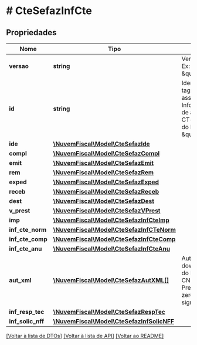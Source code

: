 # # CteSefazInfCte

## Propriedades

Nome | Tipo | Descrição | Comentários
------------ | ------------- | ------------- | -------------
**versao** | **string** | Versão do leiaute.  Ex: \&quot;3.00\&quot;. |
**id** | **string** | Identificador da tag a ser assinada.  Informar a chave de acesso do CT-e e precedida do literal \&quot;CTe\&quot;. | [optional]
**ide** | [**\NuvemFiscal\Model\CteSefazIde**](CteSefazIde.md) |  |
**compl** | [**\NuvemFiscal\Model\CteSefazCompl**](CteSefazCompl.md) |  | [optional]
**emit** | [**\NuvemFiscal\Model\CteSefazEmit**](CteSefazEmit.md) |  |
**rem** | [**\NuvemFiscal\Model\CteSefazRem**](CteSefazRem.md) |  | [optional]
**exped** | [**\NuvemFiscal\Model\CteSefazExped**](CteSefazExped.md) |  | [optional]
**receb** | [**\NuvemFiscal\Model\CteSefazReceb**](CteSefazReceb.md) |  | [optional]
**dest** | [**\NuvemFiscal\Model\CteSefazDest**](CteSefazDest.md) |  | [optional]
**v_prest** | [**\NuvemFiscal\Model\CteSefazVPrest**](CteSefazVPrest.md) |  |
**imp** | [**\NuvemFiscal\Model\CteSefazInfCteImp**](CteSefazInfCteImp.md) |  |
**inf_cte_norm** | [**\NuvemFiscal\Model\CteSefazInfCTeNorm**](CteSefazInfCTeNorm.md) |  | [optional]
**inf_cte_comp** | [**\NuvemFiscal\Model\CteSefazInfCteComp**](CteSefazInfCteComp.md) |  | [optional]
**inf_cte_anu** | [**\NuvemFiscal\Model\CteSefazInfCteAnu**](CteSefazInfCteAnu.md) |  | [optional]
**aut_xml** | [**\NuvemFiscal\Model\CteSefazAutXML[]**](CteSefazAutXML.md) | Autorizados para download do XML do DF-e.  Informar CNPJ ou CPF. Preencher os zeros não significativos. | [optional]
**inf_resp_tec** | [**\NuvemFiscal\Model\CteSefazRespTec**](CteSefazRespTec.md) |  | [optional]
**inf_solic_nff** | [**\NuvemFiscal\Model\CteSefazInfSolicNFF**](CteSefazInfSolicNFF.md) |  | [optional]

[[Voltar à lista de DTOs]](../../README.md#models) [[Voltar à lista de API]](../../README.md#endpoints) [[Voltar ao README]](../../README.md)
